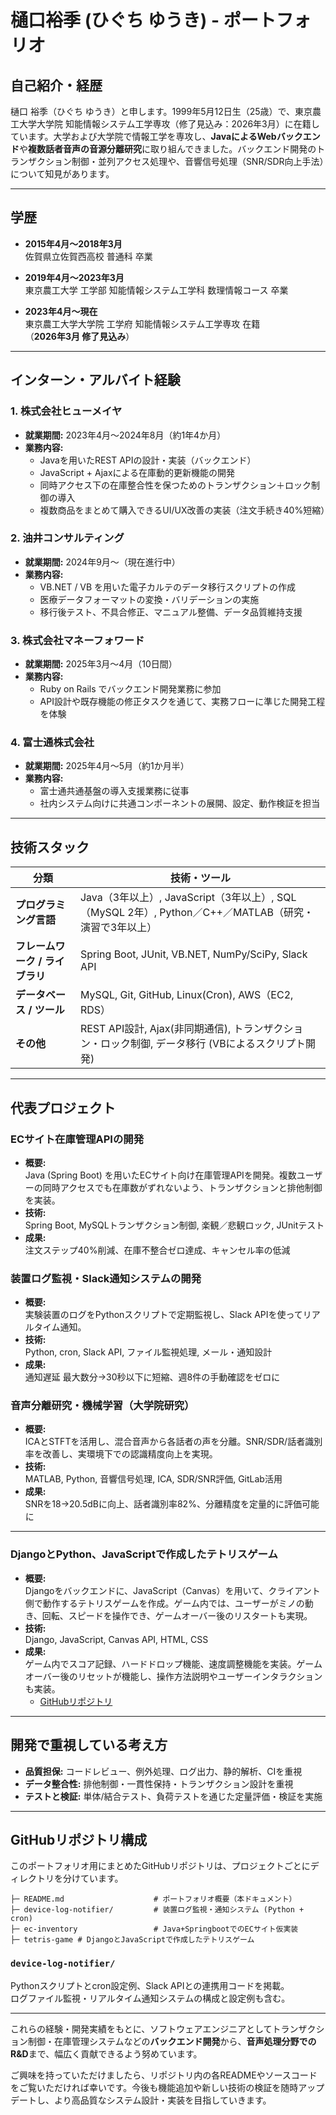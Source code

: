 # 樋口裕季 (ひぐち ゆうき) - ポートフォリオ

## 自己紹介・経歴
樋口 裕季（ひぐち ゆうき）と申します。1999年5月12日生（25歳）で、東京農工大学大学院 知能情報システム工学専攻（修了見込み：2026年3月）に在籍しています。大学および大学院で情報工学を専攻し、**JavaによるWebバックエンド**や**複数話者音声の音源分離研究**に取り組んできました。バックエンド開発のトランザクション制御・並列アクセス処理や、音響信号処理（SNR/SDR向上手法）について知見があります。

---

## 学歴
- **2015年4月～2018年3月**  
  佐賀県立佐賀西高校 普通科 卒業

- **2019年4月～2023年3月**  
  東京農工大学 工学部 知能情報システム工学科 数理情報コース 卒業

- **2023年4月～現在**  
  東京農工大学大学院 工学府 知能情報システム工学専攻 在籍  
  （**2026年3月 修了見込み**）

---

## インターン・アルバイト経験

### 1. 株式会社ヒューメイヤ
- **就業期間:** 2023年4月～2024年8月（約1年4か月）
- **業務内容:**
  - Javaを用いたREST APIの設計・実装（バックエンド）
  - JavaScript + Ajaxによる在庫動的更新機能の開発
  - 同時アクセス下の在庫整合性を保つためのトランザクション＋ロック制御の導入
  - 複数商品をまとめて購入できるUI/UX改善の実装（注文手続き40%短縮）

### 2. 油井コンサルティング
- **就業期間:** 2024年9月～（現在進行中）
- **業務内容:**
  - VB.NET / VB を用いた電子カルテのデータ移行スクリプトの作成
  - 医療データフォーマットの変換・バリデーションの実施
  - 移行後テスト、不具合修正、マニュアル整備、データ品質維持支援

### 3. 株式会社マネーフォワード
- **就業期間:** 2025年3月～4月（10日間）
- **業務内容:**
  - Ruby on Rails でバックエンド開発業務に参加
  - API設計や既存機能の修正タスクを通じて、実務フローに準じた開発工程を体験

### 4. 富士通株式会社
- **就業期間:** 2025年4月～5月（約1か月半）
- **業務内容:**
  - 富士通共通基盤の導入支援業務に従事
  - 社内システム向けに共通コンポーネントの展開、設定、動作検証を担当

---

## 技術スタック

| 分類                     | 技術・ツール                                                                            |
| ------------------------ | --------------------------------------------------------------------------------------- |
| **プログラミング言語**    | Java（3年以上）, JavaScript（3年以上）, SQL（MySQL 2年）, Python／C++／MATLAB（研究・演習で3年以上） |
| **フレームワーク / ライブラリ** | Spring Boot, JUnit, VB.NET, NumPy/SciPy, Slack API |
| **データベース / ツール**| MySQL, Git, GitHub, Linux(Cron), AWS（EC2, RDS）                                          |
| **その他**               | REST API設計, Ajax(非同期通信), トランザクション・ロック制御, データ移行 (VBによるスクリプト開発)     |

---

## 代表プロジェクト

### ECサイト在庫管理APIの開発
- **概要:**  
  Java (Spring Boot) を用いたECサイト向け在庫管理APIを開発。複数ユーザーの同時アクセスでも在庫数がずれないよう、トランザクションと排他制御を実装。
- **技術:**  
  Spring Boot, MySQLトランザクション制御, 楽観／悲観ロック, JUnitテスト
- **成果:**  
  注文ステップ40%削減、在庫不整合ゼロ達成、キャンセル率の低減

### 装置ログ監視・Slack通知システムの開発
- **概要:**  
  実験装置のログをPythonスクリプトで定期監視し、Slack APIを使ってリアルタイム通知。
- **技術:**  
  Python, cron, Slack API, ファイル監視処理, メール・通知設計
- **成果:**  
  通知遅延 最大数分→30秒以下に短縮、週8件の手動確認をゼロに

### 音声分離研究・機械学習（大学院研究）
- **概要:**  
  ICAとSTFTを活用し、混合音声から各話者の声を分離。SNR/SDR/話者識別率を改善し、実環境下での認識精度向上を実現。
- **技術:**  
  MATLAB, Python, 音響信号処理, ICA, SDR/SNR評価, GitLab活用
- **成果:**  
  SNRを18→20.5dBに向上、話者識別率82%、分離精度を定量的に評価可能に

---

### **DjangoとPython、JavaScriptで作成したテトリスゲーム**
- **概要:**  
  Djangoをバックエンドに、JavaScript（Canvas）を用いて、クライアント側で動作するテトリスゲームを作成。ゲーム内では、ユーザーがミノの動き、回転、スピードを操作でき、ゲームオーバー後のリスタートも実現。
- **技術:**  
  Django, JavaScript, Canvas API, HTML, CSS
- **成果:**  
  ゲーム内でスコア記録、ハードドロップ機能、速度調整機能を実装。ゲームオーバー後のリセットが機能し、操作方法説明やユーザーインタラクションも実装。
  - [GitHubリポジトリ](リンクを追加)

---

## 開発で重視している考え方

- **品質担保:** コードレビュー、例外処理、ログ出力、静的解析、CIを重視  
- **データ整合性:** 排他制御・一貫性保持・トランザクション設計を重視  
- **テストと検証:** 単体/結合テスト、負荷テストを通じた定量評価・検証を実施

---

## GitHubリポジトリ構成

このポートフォリオ用にまとめたGitHubリポジトリは、プロジェクトごとにディレクトリを分けています。


```
├─ README.md                    # ポートフォリオ概要（本ドキュメント）
├─ device-log-notifier/         # 装置ログ監視・通知システム (Python + cron)
├─ ec-inventory                 # Java+SpringbootでのECサイト仮実装
├─ tetris-game # DjangoとJavaScriptで作成したテトリスゲーム
```

### `device-log-notifier/`
Pythonスクリプトとcron設定例、Slack APIとの連携用コードを掲載。  
ログファイル監視・リアルタイム通知システムの構成と設定例も含む。

---

これらの経験・開発実績をもとに、ソフトウェアエンジニアとしてトランザクション制御・在庫管理システムなどの**バックエンド開発**から、**音声処理分野でのR&D**まで、幅広く貢献できるよう努めています。

ご興味を持っていただけましたら、リポジトリ内の各READMEやソースコードをご覧いただければ幸いです。今後も機能追加や新しい技術の検証を随時アップデートし、より高品質なシステム設計・実装を目指していきます。
